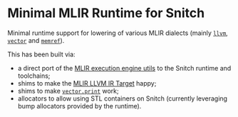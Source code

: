 # Minimal MLIR Runtime for Snitch

Minimal runtime support for lowering of various MLIR dialects (mainly
[`llvm`](https://mlir.llvm.org/docs/Dialects/LLVM/),
[`vector`](https://mlir.llvm.org/docs/Dialects/Vector/) and
[`memref`](https://mlir.llvm.org/docs/Dialects/MemRef/)).

This has been built via:

* a direct port of the
  [MLIR execution engine utils](https://github.com/llvm/llvm-project/blob/55c88aafa6965646d46404eab16393ba8b1bff95/mlir/include/mlir/ExecutionEngine/CRunnerUtils.h)
  to the Snitch runtime and toolchains; 
* shims to make the
  [MLIR LLVM IR Target](https://mlir.llvm.org/docs/TargetLLVMIR/#generic-alloction-and-deallocation-functions)
  happy;
* shims to make
  [`vector.print`](https://mlir.llvm.org/docs/Dialects/Vector/#vectorprint-mlirvectorprintop)
  work;
* allocators to allow using STL containers on Snitch (currently leveraging bump allocators provided by the runtime).
